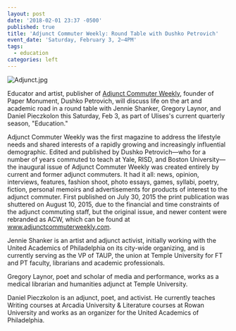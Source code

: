 ```yaml
---
layout: post
date: '2018-02-01 23:37 -0500'
published: true
title: 'Adjunct Commuter Weekly: Round Table with Dushko Petrovich'
event_date: 'Saturday, February 3, 2–4PM'
tags:
  - education
categories: left
---
```

![Adjunct.jpg]({{site.baseurl}}/assets/img/Adjunct.jpg)


Educator and artist, publisher of [Adjunct Commuter Weekly](https://adjunctcommuterweekly.com/), founder of Paper Monument, Dushko Petrovich, will discuss life on the art and academic road in a round table with Jennie Shanker, Gregory Laynor, and Daniel Pieczkolon this Saturday, Feb 3, as part of Ulises's current quarterly season, "Education."

Adjunct Commuter Weekly was the first magazine to address the lifestyle needs and shared interests of a rapidly growing and increasingly influential demographic. Edited and published by Dushko Petrovich—who for a number of years commuted to teach at Yale, RISD, and Boston University—the inaugural issue of Adjunct Commuter Weekly was created entirely by current and former adjunct commuters. It had it all: news, opinion, interviews, features, fashion shoot, photo essays, games, syllabi, poetry, fiction, personal memoirs and advertisements for products of interest to the adjunct commuter. First published on July 30, 2015 the print publication was shuttered on August 10, 2015, due to the financial and time constraints of the adjunct commuting staff, but the original issue, and newer content were rebranded as ACW, which can be found at www.adjunctcommuterweekly.com.

Jennie Shanker is an artist and adjunct activist, initially working with the United Academics of Philadelphia on its city-wide organizing, and is currently serving as the VP of TAUP, the union at Temple University for FT and PT faculty, librarians and academic professionals.

Gregory Laynor, poet and scholar of media and performance, works as a medical librarian and humanities adjunct at Temple University.

Daniel Pieczkolon is an adjunct, poet, and activist. He currently teaches Writing courses at Arcadia University & Literature courses at Rowan University and works as an organizer for the United Academics of Philadelphia.  